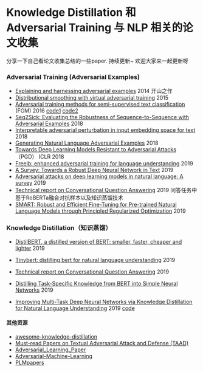 # Knowledge Distillation 和 Adversarial Training 与 NLP 相关的论文收集
分享一下自己看论文收集总结的一些paper. 持续更新~   欢迎大家来一起更新呀

### Adversarial Training (Adversarial Examples)
- [Explaining and harnessing adversarial examples](https://arxiv.org/pdf/1412.6572.pdf) 2014 开山之作
- [Distributional smoothing with virtual adversarial training](https://arxiv.org/pdf/1507.00677.pdf) 2015
- [Adversarial training methods for semi-supervised text classification](https://arxiv.org/pdf/1605.07725.pdf) (FGM) 2016 [code1](https://github.com/tensorflow/models/tree/master/research/adversarial_text)  [code2](https://github.com/TobiasLee/Text-Classification/blob/master/models/adversarial_abblstm.py)
- [Seq2Sick: Evaluating the Robustness of Sequence-to-Sequence with Adversarial Examples](https://arxiv.org/pdf/1803.01128.pdf)  2018
- [Interpretable adversarial perturbation in input embedding space for text](https://arxiv.org/pdf/1805.02917)  2018
- [Generating Natural Language Adversarial Examples](https://arxiv.org/pdf/1804.07998.pdf)  2018 
- [Towards Deep Learning Models Resistant to Adversarial Attacks](https://arxiv.org/pdf/1706.06083) （PGD） ICLR 2018
- [Freelb: enhanced adversarial training for language understanding](https://arxiv.org/pdf/1909.11764.pdf) 2019
- [A Survey: Towards a Robust Deep Neural Network in Text](https://arxiv.org/pdf/1902.07285/) 2019
-  [Adversarial attacks on deep learning models in natural language: A survey](http://web.science.mq.edu.au/~qsheng/papers/TIST-revisedversion-2019.pdf) 2019
-  [Technical report on Conversational Question Answering](https://arxiv.org/pdf/1909.10772) 2019 问答任务中基于RoBERTa融合对抗样本以及知识蒸馏技术
-  [SMART: Robust and Efficient Fine-Tuning for Pre-trained Natural Language Models through Principled Regularized Optimization](https://arxiv.org/pdf/1911.03437.pdf)  2019

  


### Knowledge Distillation（知识蒸馏）
- [DistilBERT, a distilled version of BERT: smaller, faster, cheaper and lighter](https://arxiv.org/pdf/1910.01108.pdf) 2019

- [Tinybert: distilling bert for natural language understanding](https://arxiv.org/pdf/1909.10351.pdf) 2019

- [Technical report on Conversational Question Answering](https://arxiv.org/pdf/1909.10772) 2019 

- [Distilling Task-Specific Knowledge from BERT into Simple Neural Networks](https://arxiv.org/pdf/1903.12136.pdf) 2019

- [Improving Multi-Task Deep Neural Networks via Knowledge Distillation for Natural Language Understanding](https://arxiv.org/pdf/1904.09482v1.pdf) 2019   [code](https://github.com/namisan/mt-dnn)

  

#### 其他资源

- [awesome-knowledge-distillation](https://github.com/dkozlov/awesome-knowledge-distillation )
- [Must-read Papers on Textual Adversarial Attack and Defense (TAAD)](https://github.com/thunlp/TAADpapers)
- [Adversarial_Learning_Paper](https://github.com/Guo-Yunzhe/Adversarial_Learning_Paper)
- [Adversarial-Machine-Learning](https://github.com/tanjuntao/Adversarial-Machine-Learning)
- [PLMpapers](https://github.com/thunlp/PLMpapers)

